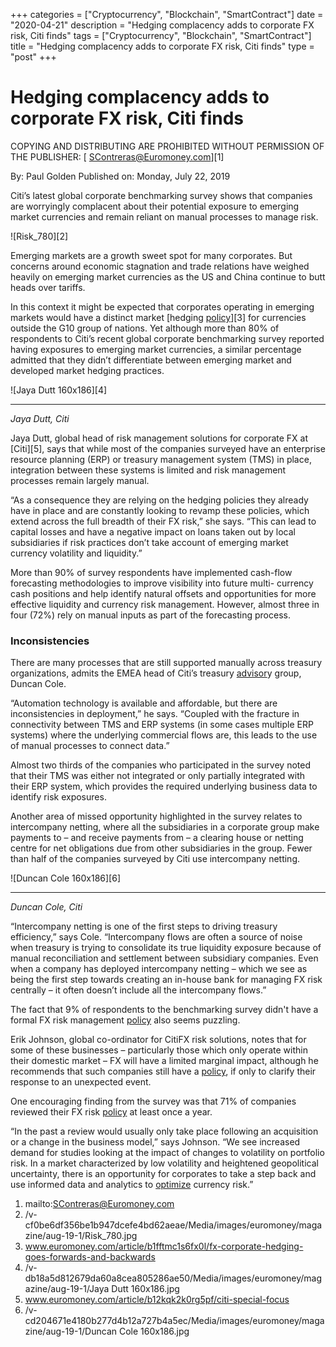 +++
categories = ["Cryptocurrency", "Blockchain", "SmartContract"]
date = "2020-04-21"
description = "Hedging complacency adds to corporate FX risk, Citi finds"
tags = ["Cryptocurrency", "Blockchain", "SmartContract"]
title = "Hedging complacency adds to corporate FX risk, Citi finds"
type = "post"
+++

#  Hedging complacency adds to corporate FX risk, Citi finds

COPYING AND DISTRIBUTING ARE PROHIBITED WITHOUT PERMISSION OF THE
PUBLISHER: [ SContreras@Euromoney.com][1]

By:  Paul Golden  Published on:  Monday, July 22, 2019

Citi’s latest global corporate benchmarking survey shows that companies
are worryingly complacent about their potential exposure to emerging
market currencies and remain reliant on manual processes to manage risk.

![Risk_780][2]

Emerging markets are a growth sweet spot for many corporates. But
concerns around economic stagnation and trade relations have weighed
heavily on emerging market currencies as the US and China continue to
butt heads over tariffs.

In this context it might be expected that corporates operating in
emerging markets would have a distinct market [hedging [policy](https://www.fintechee.com/policy/)][3] for
currencies outside the G10 group of nations. Yet although more than 80%
of respondents to Citi’s recent global corporate benchmarking survey
reported having exposures to emerging market currencies, a similar
percentage admitted that they didn’t differentiate between emerging
market and developed market hedging practices.

![Jaya Dutt 160x186][4]  
  
---  
  
 _Jaya Dutt, Citi_  
  
Jaya Dutt, global head of risk management solutions for corporate FX at
[Citi][5], says that while most of the companies surveyed have an
enterprise resource planning (ERP) or treasury management system (TMS)
in place, integration between these systems is limited and risk
management processes remain largely manual.

“As a consequence they are relying on the hedging policies they already
have in place and are constantly looking to revamp these policies, which
extend across the full breadth of their FX risk,” she says. “This can
lead to capital losses and have a negative impact on loans taken out by
local subsidiaries if risk practices don’t take account of emerging
market currency volatility and liquidity.”

More than 90% of survey respondents have implemented cash-flow
forecasting methodologies to improve visibility into future multi-
currency cash positions and help identify natural offsets and
opportunities for more effective liquidity and currency risk management.
However, almost three in four (72%) rely on manual inputs as part of the
forecasting process.

### Inconsistencies

There are many processes that are still supported manually across
treasury organizations, admits the EMEA head of Citi’s treasury [advisor](https://www.fintechee.com/tutorial-for-forex-trading/expert-advisor/)y
group, Duncan Cole.

“Automation technology is available and affordable, but there are
inconsistencies in deployment,” he says. “Coupled with the fracture in
connectivity between TMS and ERP systems (in some cases multiple ERP
systems) where the underlying commercial flows are, this leads to the
use of manual processes to connect data.”

Almost two thirds of the companies who participated in the survey noted
that their TMS was either not integrated or only partially integrated
with their ERP system, which provides the required underlying business
data to identify risk exposures.

Another area of missed opportunity highlighted in the survey relates to
intercompany netting, where all the subsidiaries in a corporate group
make payments to – and receive payments from – a clearing house or
netting centre for net obligations due from other subsidiaries in the
group. Fewer than half of the companies surveyed by Citi use
intercompany netting.

![Duncan Cole 160x186][6]  
  
---  
  
 _Duncan Cole, Citi_  
  
“Intercompany netting is one of the first steps to driving treasury
efficiency,” says Cole. “Intercompany flows are often a source of noise
when treasury is trying to consolidate its true liquidity exposure
because of manual reconciliation and settlement between subsidiary
companies. Even when a company has deployed intercompany netting – which
we see as being the first step towards creating an in-house bank for
managing FX risk centrally – it often doesn’t include all the
intercompany flows.”

The fact that 9% of respondents to the benchmarking survey didn't have a
formal FX risk management [policy](https://www.fintechee.com/policy/) also seems puzzling.

Erik Johnson, global co-ordinator for CitiFX risk solutions, notes that
for some of these businesses – particularly those which only operate
within their domestic market – FX will have a limited marginal impact,
although he recommends that such companies still have a [policy](https://www.fintechee.com/policy/), if only
to clarify their response to an unexpected event.

One encouraging finding from the survey was that 71% of companies
reviewed their FX risk [policy](https://www.fintechee.com/policy/) at least once a year.

“In the past a review would usually only take place following an
acquisition or a change in the business model,” says Johnson. “We see
increased demand for studies looking at the impact of changes to
volatility on portfolio risk. In a market characterized by low
volatility and heightened geopolitical uncertainty, there is an
opportunity for corporates to take a step back and use informed data and
analytics to [optimize](https://www.fintecher.org/2020/03/17/added-genetic-algorithm-for-trading/) currency risk.”

   1. mailto:SContreras@Euromoney.com
   2. /v-cf0be6df356be1b947dcefe4bd62aeae/Media/images/euromoney/magazine/aug-19-1/Risk_780.jpg
   3. www.euromoney.com/article/b1fftmc1s6fx0l/fx-corporate-hedging-goes-forwards-and-backwards
   4. /v-db18a5d812679da60a8cea805286ae50/Media/images/euromoney/magazine/aug-19-1/Jaya Dutt 160x186.jpg
   5. www.euromoney.com/article/b12kqk2k0rg5pf/citi-special-focus
   6. /v-cd204671e4180b277d4b12a727b4a5ec/Media/images/euromoney/magazine/aug-19-1/Duncan Cole 160x186.jpg